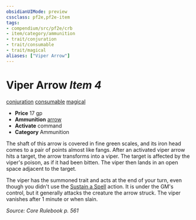 ```yaml
---
obsidianUIMode: preview
cssclass: pf2e,pf2e-item
tags:
- compendium/src/pf2e/crb
- item/category/ammunition
- trait/conjuration
- trait/consumable
- trait/magical
aliases: ["Viper Arrow"]
---
```

# Viper Arrow *Item 4*  
[conjuration](../../../rules/traits/conjuration.md)  [consumable](../../../rules/traits/consumable.md)  [magical](../../../rules/traits/magical.md)  

- **Price** 17 gp
- **Ammunition** [arrow](arrow.md)
- **Activate** command
- **Category** Ammunition

The shaft of this arrow is covered in fine green scales, and its iron head comes to a pair of points almost like fangs. After an activated viper arrow hits a target, the arrow transforms into a viper. The target is affected by the viper's poison, as if it had been bitten. The viper then lands in an open space adjacent to the target.

The viper has the summoned trait and acts at the end of your turn, even though you didn't use the [Sustain a Spell](../../../rules/actions/sustain-a-spell.md) action. It is under the GM's control, but it generally attacks the creature the arrow struck. The viper vanishes after 1 minute or when slain.

*Source: Core Rulebook p. 561*